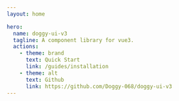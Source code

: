 ```yaml
---
layout: home

hero:
  name: doggy-ui-v3
  tagline: A component library for vue3.
  actions:
    - theme: brand
      text: Quick Start
      link: /guides/installation
    - theme: alt
      text: Github
      link: https://github.com/Doggy-068/doggy-ui-v3
---
```

